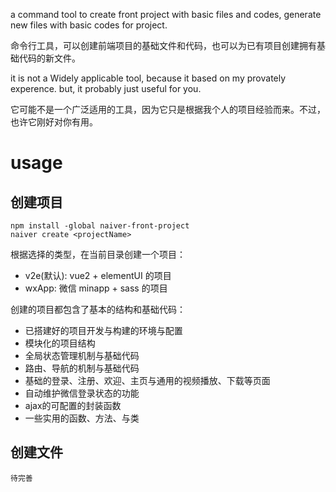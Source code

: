 a command tool to create front project with basic files and codes, generate new files with basic codes for project.

命令行工具，可以创建前端项目的基础文件和代码，也可以为已有项目创建拥有基础代码的新文件。

it is not a Widely applicable tool, because it based on my provately experence. but, it probably just useful for you.

它可能不是一个广泛适用的工具，因为它只是根据我个人的项目经验而来。不过，也许它刚好对你有用。


# usage


## 创建项目

    npm install -global naiver-front-project
    naiver create <projectName>

根据选择的类型，在当前目录创建一个项目：

- v2e(默认): vue2 + elementUI 的项目
- wxApp: 微信 minapp + sass 的项目

创建的项目都包含了基本的结构和基础代码：

- 已搭建好的项目开发与构建的环境与配置
- 模块化的项目结构
- 全局状态管理机制与基础代码
- 路由、导航的机制与基础代码
- 基础的登录、注册、欢迎、主页与通用的视频播放、下载等页面
- 自动维护微信登录状态的功能
- ajax的可配置的封装函数
- 一些实用的函数、方法、与类

## 创建文件

    待完善